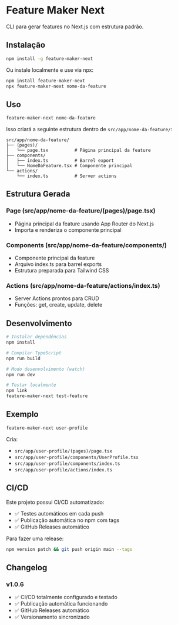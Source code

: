 # Feature Maker Next

CLI para gerar features no Next.js com estrutura padrão.

## Instalação

```bash
npm install -g feature-maker-next
```

Ou instale localmente e use via npx:

```bash
npm install feature-maker-next
npx feature-maker-next nome-da-feature
```

## Uso

```bash
feature-maker-next nome-da-feature
```

Isso criará a seguinte estrutura dentro de `src/app/nome-da-feature/`:

```
src/app/nome-da-feature/
├── (pages)/
│   └── page.tsx          # Página principal da feature
├── components/
│   ├── index.ts          # Barrel export
│   └── NomeDaFeature.tsx # Componente principal
└── actions/
    └── index.ts          # Server actions
```

## Estrutura Gerada

### Page (src/app/nome-da-feature/(pages)/page.tsx)
- Página principal da feature usando App Router do Next.js
- Importa e renderiza o componente principal

### Components (src/app/nome-da-feature/components/)
- Componente principal da feature
- Arquivo index.ts para barrel exports
- Estrutura preparada para Tailwind CSS

### Actions (src/app/nome-da-feature/actions/index.ts)
- Server Actions prontos para CRUD
- Funções: get, create, update, delete

## Desenvolvimento

```bash
# Instalar dependências
npm install

# Compilar TypeScript
npm run build

# Modo desenvolvimento (watch)
npm run dev

# Testar localmente
npm link
feature-maker-next test-feature
```

## Exemplo

```bash
feature-maker-next user-profile
```

Cria:
- `src/app/user-profile/(pages)/page.tsx`
- `src/app/user-profile/components/UserProfile.tsx`
- `src/app/user-profile/components/index.ts`
- `src/app/user-profile/actions/index.ts`

## CI/CD

Este projeto possui CI/CD automatizado:
- ✅ Testes automáticos em cada push
- ✅ Publicação automática no npm com tags
- ✅ GitHub Releases automático

Para fazer uma release:
```bash
npm version patch && git push origin main --tags
```

## Changelog

### v1.0.6
- ✅ CI/CD totalmente configurado e testado
- ✅ Publicação automática funcionando
- ✅ GitHub Releases automático
- ✅ Versionamento sincronizado